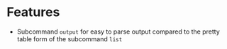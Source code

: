 # Features

- Subcommand `output` for easy to parse output compared 
  to the pretty table form of the subcommand `list`
